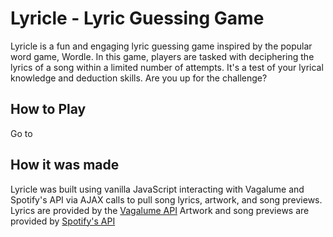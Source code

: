 # Lyricle - Lyric Guessing Game
Lyricle is a fun and engaging lyric guessing game inspired by the popular word game, Wordle. In this game, players are tasked with deciphering the lyrics of a song within a limited number of attempts. It's a test of your lyrical knowledge and deduction skills. Are you up for the challenge?

## How to Play
Go to 

## How it was made
Lyricle was built using vanilla JavaScript interacting with Vagalume and Spotify's API via AJAX calls to pull song lyrics, artwork, and song previews.
Lyrics are provided by the [Vagalume API](https://api.vagalume.com.br/)
Artwork and song previews are provided by [Spotify's API](https://developer.spotify.com/documentation/web-api)
